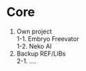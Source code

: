 Core
====
1. Own project <br>
1-1. Embryo Freevator<br>
1-2. Neko AI<br>
2. Backup REF/LIBs<br>
2-1. ....<br>
